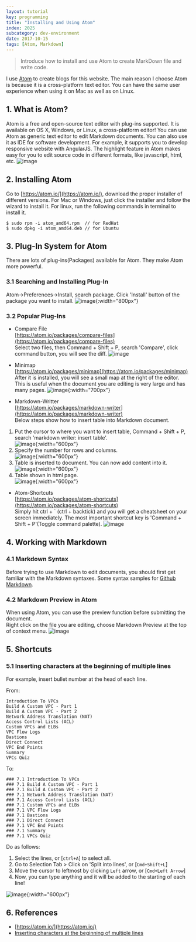 ```yaml
---
layout: tutorial
key: programming
title: "Installing and Using Atom"
index: 2025
subcategory: dev-environment
date: 2017-10-15
tags: [Atom, Markdown]
---
```


> Introduce how to install and use Atom to create MarkDown file and write code.

I use [Atom](https://atom.io/) to create blogs for this website. The main reason I choose Atom is because it is a cross-platform text editor. You can have the same user experience when using it on Mac as well as on Linux.

## 1. What is Atom?
Atom is a free and open-source text editor with plug-ins supported. It is available on OS X, Windows, or Linux, a cross-platform editor! You can use Atom as generic text editor to edit Markdown documents. You can also use it as IDE for software development. For example, it supports you to develop responsive website with AngularJS. The highlight feature in Atom makes easy for you to edit source code in different formats, like javascript, html, etc.
![image](/assets/images/programming/2025/atom.png)  

## 2. Installing Atom
Go to [https://atom.io/](https://atom.io/), download the proper installer of different versions. For Mac or Windows, just click the installer and follow the wizard to install it. For linux, run the following commands in terminal to install it.
```raw
$ sudo rpm -i atom_amd64.rpm  // for RedHat
$ sudo dpkg -i atom_amd64.deb // for Ubuntu
```

## 3. Plug-In System for Atom
There are lots of plug-ins(Packages) available for Atom. They make Atom more powerful.

### 3.1 Searching and Installing Plug-In
Atom->Preferences->Install, search package. Click 'Install' button of the package you want to install.
![image](/assets/images/programming/2025/installplugin.png){:width="800px"}  

### 3.2 Popular Plug-Ins
* Compare File  
[https://atom.io/packages/compare-files](https://atom.io/packages/compare-files)  
Select two files, then Command + Shift + P, search 'Compare', click command button, you will see the diff.
![image](/assets/images/programming/2025/compare.png)  

* Minimap  
[https://atom.io/packages/minimap](https://atom.io/packages/minimap)  
After it is installed, you will see a small map at the right of the editor. This is useful when the document you are editing is very large and has many pages.
![image](/assets/images/programming/2025/minimap.png){:width="700px"}  

* Markdown-Writter  
[https://atom.io/packages/markdown-writer](https://atom.io/packages/markdown-writer)  
Below steps show how to insert table into Markdown document.  
1) Put the cursor to where you want to insert table, Command + Shift + P, search 'markdown writer: insert table'.  
![image](/assets/images/programming/2025/tablekey.png){:width="600px"}  
2) Specify the number for rows and columns.  
![image](/assets/images/programming/2025/table64.png){:width="600px"}  
3) Table is inserted to document. You can now add content into it.  
![image](/assets/images/programming/2025/tablecreated.png){:width="600px"}  
4) Table shown in html page.  
![image](/assets/images/programming/2025/tablehtml.png){:width="600px"}  

* Atom-Shortcuts  
[https://atom.io/packages/atom-shortcuts](https://atom.io/packages/atom-shortcuts)  
Simply hit ctrl + \` (ctrl + backtick) and you will get a cheatsheet on your screen immediately.
The most important shortcut key is 'Command + Shift + P'(Toggle command palette).
![image](/assets/images/programming/2025/shortcut.png)  

## 4. Working with Markdown
### 4.1 Markdown Syntax
Before trying to use Markdown to edit documents, you should first get familiar with the Markdown syntaxes.
Some syntax samples for [Github Markdown](https://guides.github.com/features/mastering-markdown/).

### 4.2 Markdown Preview in Atom
When using Atom, you can use the preview function before submitting the document.  
Right click on the file you are editing, choose Markdown Preview at the top of context menu.
![image](/assets/images/programming/2025/preview.png)  

## 5. Shortcuts
### 5.1 Inserting characters at the beginning of multiple lines
For example, insert bullet number at the head of each line.

From:
```raw
Introduction To VPCs
Build A Custom VPC - Part 1
Build A Custom VPC - Part 2
Network Address Translation (NAT)
Access Control Lists (ACL)
Custom VPCs and ELBs
VPC Flow Logs
Bastions
Direct Connect
VPC End Points
Summary
VPCs Quiz
```
To:
```raw
### 7.1 Introduction To VPCs
### 7.1 Build A Custom VPC - Part 1
### 7.1 Build A Custom VPC - Part 2
### 7.1 Network Address Translation (NAT)
### 7.1 Access Control Lists (ACL)
### 7.1 Custom VPCs and ELBs
### 7.1 VPC Flow Logs
### 7.1 Bastions
### 7.1 Direct Connect
### 7.1 VPC End Points
### 7.1 Summary
### 7.1 VPCs Quiz
```
Do as follows:
1. Select the lines, or [`ctrl+A`] to select all.
2. Go to Selection Tab > Click on 'Split into lines', or [`Cmd+Shift+L`]
3. Move the cursor to leftmost by clicking `Left` arrow, or [`Cmd+Left Arrow`]
4. Now, you can type anything and it will be added to the starting of each line!

![image](/assets/images/programming/2025/multiple-lines.png){:width="600px"}


## 6. References
* [https://atom.io/](https://atom.io/)
* [Inserting characters at the beginning of multiple lines](https://discuss.atom.io/t/inserting-characters-at-the-beginning-of-multiple-lines/9775)
